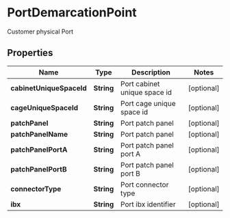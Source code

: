 

# PortDemarcationPoint

Customer physical Port

## Properties

| Name | Type | Description | Notes |
|------------ | ------------- | ------------- | -------------|
|**cabinetUniqueSpaceId** | **String** | Port cabinet unique space id |  [optional] |
|**cageUniqueSpaceId** | **String** | Port cage unique space id |  [optional] |
|**patchPanel** | **String** | Port patch panel |  [optional] |
|**patchPanelName** | **String** | Port patch panel |  [optional] |
|**patchPanelPortA** | **String** | Port patch panel port A |  [optional] |
|**patchPanelPortB** | **String** | Port patch panel port B |  [optional] |
|**connectorType** | **String** | Port connector type |  [optional] |
|**ibx** | **String** | Port ibx identifier |  [optional] |



